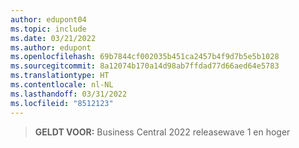 ```yaml
---
author: edupont04
ms.topic: include
ms.date: 03/21/2022
ms.author: edupont
ms.openlocfilehash: 69b7844cf002035b451ca2457b4f9d7b5e5b1028
ms.sourcegitcommit: 8a12074b170a14d98ab7ffdad77d66aed64e5783
ms.translationtype: HT
ms.contentlocale: nl-NL
ms.lasthandoff: 03/31/2022
ms.locfileid: "8512123"
---
```

> **GELDT VOOR:** Business Central 2022 releasewave 1 en hoger
